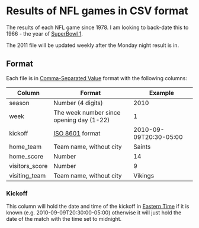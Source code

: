 # Results of NFL games in CSV format

The results of each NFL game since 1978.  I am looking to back-date this to 1966 - the year of [SuperBowl 1](http://en.wikipedia.org/wiki/Super_Bowl_I).

The 2011 file will be updated weekly after the Monday night result is in.


## Format

Each file is in [Comma-Separated Value](http://en.wikipedia.org/wiki/Comma-separated_values) format with the following columns:

| Column         | Format                                                   | Example
| -------------- | -------------------------------------------------------- | -----------
| season         | Number (4 digits)                                        | 2010
| week           | The week number since opening day (1-22)                 | 1
| kickoff        | [ISO 8601](http://en.wikipedia.org/wiki/ISO_8601) format | 2010-09-09T20:30-05:00
| home_team      | Team name, without city                                  | Saints
| home_score     | Number                                                   | 14
| visitors_score | Number                                                   | 9
| visiting_team  | Team name, without city                                  | Vikings


### Kickoff

This column will hold the date and time of the kickoff in [Eastern Time](http://en.wikipedia.org/wiki/Eastern_Time_Zone) if it is known (e.g. 2010-09-09T20:30:00-05:00) otherwise it will just hold the date of the match with the time set to midnight.
